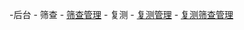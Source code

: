 -后台
    - 筛查
        - [筛查管理](/筛查/筛查管理.md)
    - 复测
        - [复测管理](/复测/复测管理.md)
        - [复测筛查管理](/复测/复测筛查管理.md)